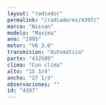 ```yaml
---
layout: "radiador"
permalink: "/radiadores/4397/"
marca: "Nissan"
modelo: "Maxima"
ano: "1995"
motor: "V6 3.0"
transmision: "Automática"
parte: "432509"
clima: "Con clima"
alto: "15 3/4"
ancho: "27 1/4"
observaciones: ""
id: "4397"
---
```


